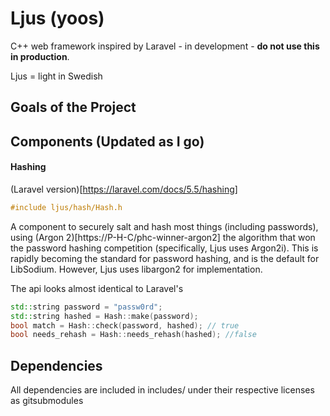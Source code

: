 # Ljus (yoos)
C++ web framework inspired by Laravel - in development - **do not use this in production**.

Ljus = light in Swedish

## Goals of the Project


## Components (Updated as I go)

#### Hashing 

(Laravel version)[https://laravel.com/docs/5.5/hashing]

```c++
#include ljus/hash/Hash.h
```
A component to securely salt and hash most things (including passwords), using (Argon 2)[https://P-H-C/phc-winner-argon2] the algorithm that won the password hashing competition (specifically, Ljus uses Argon2i). This is rapidly becoming the standard for password hashing, and is the default for LibSodium. However, Ljus uses libargon2 for implementation. 

The api looks almost identical to Laravel's
```c++
std::string password = "passw0rd";
std::string hashed = Hash::make(password);
bool match = Hash::check(password, hashed); // true
bool needs_rehash = Hash::needs_rehash(hashed); //false
```

## Dependencies
All dependencies are included in includes/ under their respective licenses as gitsubmodules
